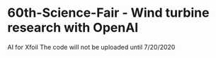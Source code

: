 # 60th-Science-Fair - Wind turbine research with OpenAI
AI for Xfoil
<Caution>The code will not be uploaded until 7/20/2020
